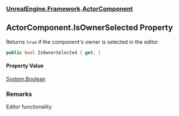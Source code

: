 ### [UnrealEngine.Framework](./UnrealEngine-Framework.md 'UnrealEngine.Framework').[ActorComponent](./UnrealEngine-Framework-ActorComponent.md 'UnrealEngine.Framework.ActorComponent')
## ActorComponent.IsOwnerSelected Property
Returns `true` if the component's owner is selected in the editor  
```csharp
public bool IsOwnerSelected { get; }
```
#### Property Value
[System.Boolean](https://docs.microsoft.com/en-us/dotnet/api/System.Boolean 'System.Boolean')  
### Remarks
Editor functionality  

